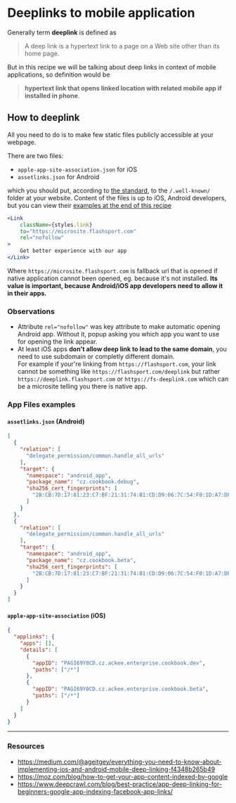 # Deeplinks to mobile application

Generally term **deeplink** is defined as

> A deep link is a hypertext link to a page on a Web site other than its home page.

But in this recipe we will be talking about deep links in context of mobile applications, so definition would be 

> **hypertext link that opens linked location with related mobile app if installed in phone**.

## How to deeplink

All you need to do is to make few static files publicly accessible at your webpage.

There are two files:

* `apple-app-site-association.json` for iOS
* `assetlinks.json` for Android

which you should put, according to [the standard](https://en.wikipedia.org/wiki/List_of_/.well-known/_services_offered_by_webservers), to the `/.well-known/` folder at your website. 
Content of the files is up to iOS, Android developers, but you can view their [examples at the end of this recipe](#app-files-examples)


```jsx
<Link
    className={styles.link}
    to="https://microsite.flashsport.com"
    rel="nofollow"
>
    Get better experience with our app
</Link>
```

Where `https://microsite.flashsport.com` is fallback url that is opened if native application cannot been opened, eg. because it's not installed. **Its value is important, because Android/iOS app developers need to allow it in their apps.**

### Observations

* Attribute `rel="nofollow"` was key attribute to make automatic opening Android app. Without it, popup asking you which app you want to use for opening the link appear.
* At least iOS apps **don't allow deep link to lead to the same domain**, you need to use subdomain or completly different domain.  
For example if your're linking from `https://flashsport.com`, your link cannot be something like `https://flashsport.com/deeplink` but rather `https://deeplink.flashsport.com` or `https://fs-deeplink.com` which can be a microsite telling you there is native app.


### App Files examples

#### `assetlinks.json` (Android)
```json
[
  {
    "relation": [
      "delegate_permission/common.handle_all_urls"
    ],
    "target": {
      "namespace": "android_app",
      "package_name": "cz.cookbook.debug",
      "sha256_cert_fingerprints": [
        "2B:CB:7D:17:81:23:C7:BF:21:31:74:B1:CD:D9:06:7C:54:F0:1D:A7:DF:CB:BD:61:DB:03:18:C3:42:B1:B8:78"
      ]
    }
  },
  {
    "relation": [
      "delegate_permission/common.handle_all_urls"
    ],
    "target": {
      "namespace": "android_app",
      "package_name": "cz.cookbook.beta",
      "sha256_cert_fingerprints": [
        "2B:CB:7D:17:81:23:C7:BF:21:31:74:B1:CD:D9:06:7C:54:F0:1D:A7:DF:CB:BD:61:DB:03:18:C3:42:B1:B8:78"
      ]
    }
  }
]
```

#### `apple-app-site-association` (iOS)

```json
{
  "applinks": {
    "apps": [],
    "details": [
      {
        "appID": "PAGI69Y0CD.cz.ackee.enterprise.cookbook.dev",
        "paths": ["/*"]
      },
      {
        "appID": "PAGI69Y0CD.cz.ackee.enterprise.cookbook.beta",
        "paths": ["/*"]
      }
    ]
  }
}
```

----

### Resources
* https://medium.com/@ageitgey/everything-you-need-to-know-about-implementing-ios-and-android-mobile-deep-linking-f4348b265b49
* https://moz.com/blog/how-to-get-your-app-content-indexed-by-google
* https://www.deepcrawl.com/blog/best-practice/app-deep-linking-for-beginners-google-app-indexing-facebook-app-links/


